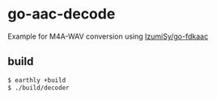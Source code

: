 # go-aac-decode
Example for M4A-WAV conversion using [IzumiSy/go-fdkaac](https://github.com/IzumiSy/go-fdkaac)

## build
```sh
$ earthly +build
$ ./build/decoder
```
